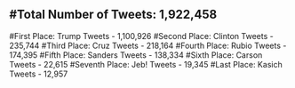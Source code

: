#Total Number of Tweets: 1,922,458 
---
#First Place: Trump Tweets - 1,100,926
#Second Place: Clinton Tweets - 235,744
#Third Place: Cruz Tweets - 218,164
#Fourth Place: Rubio Tweets - 174,395
#Fifth Place: Sanders Tweets - 138,334
#Sixth Place: Carson Tweets - 22,615
#Seventh Place: Jeb! Tweets - 19,345
#Last Place: Kasich Tweets - 12,957
